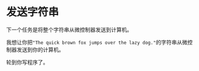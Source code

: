 # 发送字符串

下一个任务是将整个字符串从微控制器发送到计算机。

我想让你把`"The quick brown fox jumps over the lazy dog."`的字符串从微控制器发送到你的计算机。

轮到你写程序了。
